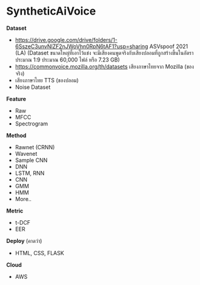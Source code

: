 # SyntheticAiVoice
**Dataset**
  - https://drive.google.com/drive/folders/1-6SszeC3unvNlZF2nJWoVhn0RpN6tAF1?usp=sharing ASVspoof 2021 (LA) (Dataset ขนาดใหญ่ที่เอาไว้แข่ง จะมีเสียงคนพูดจริงกับเสียงปลอมที่ถูกสร้างขึ้นในอัตราประมาณ 1:9 ประมาณ 60,000 ไฟล์ หรือ 7.23 GB)
  - https://commonvoice.mozilla.org/th/datasets เสียงภาษาไทยจาก Mozilla (ของจริง)
  - เสียงภาษาไทย TTS (ของปลอม)
  - Noise Dataset

**Feature**
  - Raw
  - MFCC
  - Spectrogram

**Method**

  - Rawnet (CRNN)
  - Wavenet
  - Sample CNN
  - DNN
  - LSTM, RNN
  - CNN
  - GMM
  - HMM
  - More..

**Metric**
  - t-DCF
  - EER

**Deploy** (คาดว่า)
  - HTML, CSS, FLASK

**Cloud**
  - AWS
